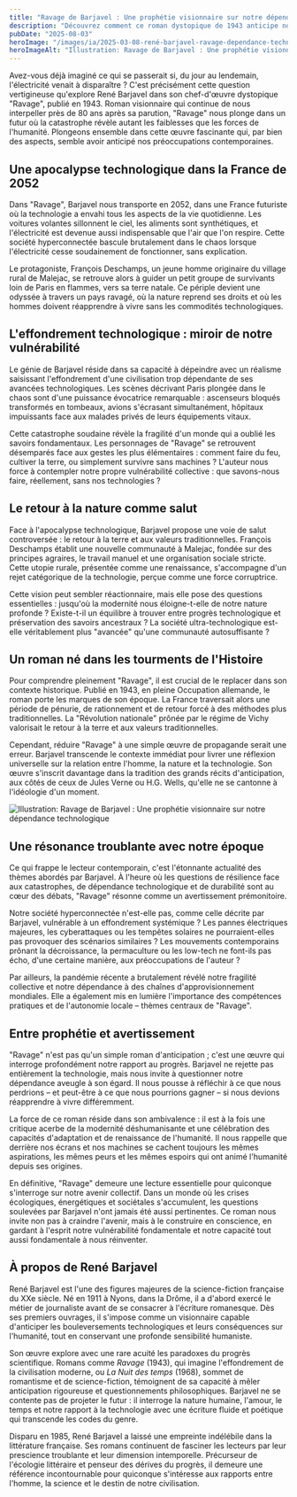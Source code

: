```yaml
---
title: "Ravage de Barjavel : Une prophétie visionnaire sur notre dépendance technologique"
description: "Découvrez comment ce roman dystopique de 1943 anticipe nos préoccupations actuelles sur la fragilité de notre civilisation hyperconnectée."
pubDate: "2025-08-03"
heroImage: "/images/ia/2025-03-08-rené-barjavel-ravage-dependance-technologique-hero/2025-03-08-rené-barjavel-ravage-dependance-technologique-hero.png"
heroImageAlt: "Illustration: Ravage de Barjavel : Une prophétie visionnaire sur notre dépendance technologique"
---
```



Avez-vous déjà imaginé ce qui se passerait si, du jour au lendemain, l'électricité venait à disparaître ? C'est précisément cette question vertigineuse qu'explore René Barjavel dans son chef-d'œuvre dystopique "Ravage", publié en 1943. Roman visionnaire qui continue de nous interpeller près de 80 ans après sa parution, "Ravage" nous plonge dans un futur où la catastrophe révèle autant les faiblesses que les forces de l'humanité. Plongeons ensemble dans cette œuvre fascinante qui, par bien des aspects, semble avoir anticipé nos préoccupations contemporaines.


## Une apocalypse technologique dans la France de 2052

Dans "Ravage", Barjavel nous transporte en 2052, dans une France futuriste où la technologie a envahi tous les aspects de la vie quotidienne. Les voitures volantes sillonnent le ciel, les aliments sont synthétiques, et l'électricité est devenue aussi indispensable que l'air que l'on respire. Cette société hyperconnectée bascule brutalement dans le chaos lorsque l'électricité cesse soudainement de fonctionner, sans explication. 

Le protagoniste, François Deschamps, un jeune homme originaire du village rural de Malejac, se retrouve alors à guider un petit groupe de survivants loin de Paris en flammes, vers sa terre natale. Ce périple devient une odyssée à travers un pays ravagé, où la nature reprend ses droits et où les hommes doivent réapprendre à vivre sans les commodités technologiques.

## L'effondrement technologique : miroir de notre vulnérabilité

Le génie de Barjavel réside dans sa capacité à dépeindre avec un réalisme saisissant l'effondrement d'une civilisation trop dépendante de ses avancées technologiques. Les scènes décrivant Paris plongée dans le chaos sont d'une puissance évocatrice remarquable : ascenseurs bloqués transformés en tombeaux, avions s'écrasant simultanément, hôpitaux impuissants face aux malades privés de leurs équipements vitaux.

Cette catastrophe soudaine révèle la fragilité d'un monde qui a oublié les savoirs fondamentaux. Les personnages de "Ravage" se retrouvent désemparés face aux gestes les plus élémentaires : comment faire du feu, cultiver la terre, ou simplement survivre sans machines ? L'auteur nous force à contempler notre propre vulnérabilité collective : que savons-nous faire, réellement, sans nos technologies ?

## Le retour à la nature comme salut

Face à l'apocalypse technologique, Barjavel propose une voie de salut controversée : le retour à la terre et aux valeurs traditionnelles. François Deschamps établit une nouvelle communauté à Malejac, fondée sur des principes agraires, le travail manuel et une organisation sociale stricte. Cette utopie rurale, présentée comme une renaissance, s'accompagne d'un rejet catégorique de la technologie, perçue comme une force corruptrice.

Cette vision peut sembler réactionnaire, mais elle pose des questions essentielles : jusqu'où la modernité nous éloigne-t-elle de notre nature profonde ? Existe-t-il un équilibre à trouver entre progrès technologique et préservation des savoirs ancestraux ? La société ultra-technologique est-elle véritablement plus "avancée" qu'une communauté autosuffisante ?

## Un roman né dans les tourments de l'Histoire

Pour comprendre pleinement "Ravage", il est crucial de le replacer dans son contexte historique. Publié en 1943, en pleine Occupation allemande, le roman porte les marques de son époque. La France traversait alors une période de pénurie, de rationnement et de retour forcé à des méthodes plus traditionnelles. La "Révolution nationale" prônée par le régime de Vichy valorisait le retour à la terre et aux valeurs traditionnelles.

Cependant, réduire "Ravage" à une simple œuvre de propagande serait une erreur. Barjavel transcende le contexte immédiat pour livrer une réflexion universelle sur la relation entre l'homme, la nature et la technologie. Son œuvre s'inscrit davantage dans la tradition des grands récits d'anticipation, aux côtés de ceux de Jules Verne ou H.G. Wells, qu'elle ne se cantonne à l'idéologie d'un moment.

![Illustration: Ravage de Barjavel : Une prophétie visionnaire sur notre dépendance technologique](/images/ia/2025-03-08-rené-barjavel-ravage-dependance-technologique-inline/2025-03-08-rené-barjavel-ravage-dependance-technologique-inline.png)

## Une résonance troublante avec notre époque

Ce qui frappe le lecteur contemporain, c'est l'étonnante actualité des thèmes abordés par Barjavel. À l'heure où les questions de résilience face aux catastrophes, de dépendance technologique et de durabilité sont au cœur des débats, "Ravage" résonne comme un avertissement prémonitoire.

Notre société hyperconnectée n'est-elle pas, comme celle décrite par Barjavel, vulnérable à un effondrement systémique ? Les pannes électriques majeures, les cyberattaques ou les tempêtes solaires ne pourraient-elles pas provoquer des scénarios similaires ? Les mouvements contemporains prônant la décroissance, la permaculture ou les low-tech ne font-ils pas écho, d'une certaine manière, aux préoccupations de l'auteur ?

Par ailleurs, la pandémie récente a brutalement révélé notre fragilité collective et notre dépendance à des chaînes d'approvisionnement mondiales. Elle a également mis en lumière l'importance des compétences pratiques et de l'autonomie locale – thèmes centraux de "Ravage".

## Entre prophétie et avertissement

"Ravage" n'est pas qu'un simple roman d'anticipation ; c'est une œuvre qui interroge profondément notre rapport au progrès. Barjavel ne rejette pas entièrement la technologie, mais nous invite à questionner notre dépendance aveugle à son égard. Il nous pousse à réfléchir à ce que nous perdrions – et peut-être à ce que nous pourrions gagner – si nous devions réapprendre à vivre différemment.

La force de ce roman réside dans son ambivalence : il est à la fois une critique acerbe de la modernité déshumanisante et une célébration des capacités d'adaptation et de renaissance de l'humanité. Il nous rappelle que derrière nos écrans et nos machines se cachent toujours les mêmes aspirations, les mêmes peurs et les mêmes espoirs qui ont animé l'humanité depuis ses origines.

En définitive, "Ravage" demeure une lecture essentielle pour quiconque s'interroge sur notre avenir collectif. Dans un monde où les crises écologiques, énergétiques et sociétales s'accumulent, les questions soulevées par Barjavel n'ont jamais été aussi pertinentes. Ce roman nous invite non pas à craindre l'avenir, mais à le construire en conscience, en gardant à l'esprit notre vulnérabilité fondamentale et notre capacité tout aussi fondamentale à nous réinventer.

## À propos de René Barjavel

René Barjavel est l'une des figures majeures de la science-fiction française du XXe siècle. Né en 1911 à Nyons, dans la Drôme, il a d'abord exercé le métier de journaliste avant de se consacrer à l'écriture romanesque. Dès ses premiers ouvrages, il s'impose comme un visionnaire capable d'anticiper les bouleversements technologiques et leurs conséquences sur l'humanité, tout en conservant une profonde sensibilité humaniste.

Son œuvre explore avec une rare acuité les paradoxes du progrès scientifique. Romans comme *Ravage* (1943), qui imagine l'effondrement de la civilisation moderne, ou *La Nuit des temps* (1968), sommet de romantisme et de science-fiction, témoignent de sa capacité à mêler anticipation rigoureuse et questionnements philosophiques. Barjavel ne se contente pas de projeter le futur : il interroge la nature humaine, l'amour, le temps et notre rapport à la technologie avec une écriture fluide et poétique qui transcende les codes du genre.

Disparu en 1985, René Barjavel a laissé une empreinte indélébile dans la littérature française. Ses romans continuent de fasciner les lecteurs par leur prescience troublante et leur dimension intemporelle. Précurseur de l'écologie littéraire et penseur des dérives du progrès, il demeure une référence incontournable pour quiconque s'intéresse aux rapports entre l'homme, la science et le destin de notre civilisation.